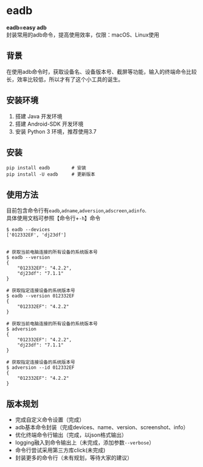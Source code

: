 # eadb
**eadb=easy adb**</br>
封装常用的adb命令，提高使用效率，仅限：macOS、Linux使用

## 背景
在使用adb命令时，获取设备名、设备版本号、截屏等功能，输入的终端命令比较长，效率比较低，所以才有了这个小工具的诞生。

## 安装环境
 1. 搭建 Java 开发环境
 2. 搭建 Android-SDK 开发环境
 3. 安装 Python 3 环境，推荐使用3.7

## 安装

 ```
pip install eadb        # 安装
pip install -U eadb     # 更新版本
 ```

## 使用方法

目前包含命令行有`eadb`,`adname`,`adversion`,`adscreen`,`adinfo`.<br>
具体使用文档可参照【命令行+`-h`】命令

```
$ eadb --devices
['012332EF', 'dj23df']


# 获取当前电脑连接的所有设备的系统版本号
$ eadb --version
{
    "012332EF": "4.2.2",
    "dj23df": "7.1.1"
}

# 获取指定连接设备的系统版本号
$ eadb --version 012332EF
{
    "012332EF": "4.2.2"
}

# 获取当前电脑连接的所有设备的系统版本号
$ adversion
{
    "012332EF": "4.2.2",
    "dj23df": "7.1.1"
}

# 获取指定连接设备的系统版本号
$ adversion --id 012332EF
{
    "012332EF": "4.2.2"
}

```


## 版本规划

- 完成自定义命令设置（完成）
- adb基本命令封装（完成devices、name、version、screenshot、info）
- 优化终端命令行输出（完成，以json格式输出）
- logging融入到命令输出上（未完成，添加参数`--verbose`）
- 命令行尝试采用第三方库click(未完成)
- 封装更多的命令行（未有规划，等待大家的建议）